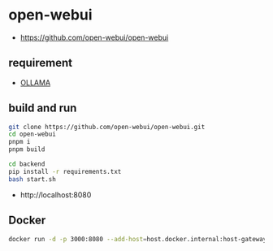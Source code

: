 # open-webui
* https://github.com/open-webui/open-webui

## requirement
* [OLLAMA](/mib/ollama)

## build and run

```sh
git clone https://github.com/open-webui/open-webui.git
cd open-webui
pnpm i
pnpm build

cd backend
pip install -r requirements.txt
bash start.sh
```

* http://localhost:8080

## Docker

```sh
docker run -d -p 3000:8080 --add-host=host.docker.internal:host-gateway -v open-webui:/app/backend/data --name open-webui --restart always ghcr.io/open-webui/open-webui:main
```
